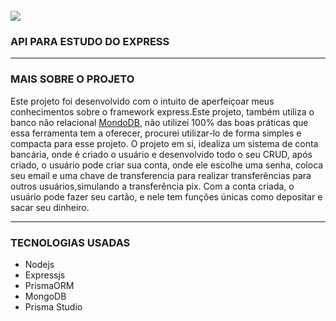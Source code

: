<div style="display: inline_block"> </br>
    <img aling="center" src="https://miro.medium.com/v2/resize:fit:720/format:webp/1*eGD0FT0if0bq8RUcU5d3zw.png"/>
</div>

### API PARA ESTUDO DO EXPRESS
----

### MAIS SOBRE O PROJETO 

Este projeto foi desenvolvido com o intuito de aperfeiçoar meus conhecimentos sobre o framework express.Este projeto, também utiliza o banco não relacional <a href="https://www.mongodb.com/docs/">MondoDB</a>, não utilizei 100% das boas práticas que essa ferramenta tem a oferecer, procurei utilizar-lo de forma simples e compacta para esse projeto. O projeto em si, idealiza um sistema de conta bancária, onde é criado o usuário e desenvolvido todo o seu CRUD, após criado, o usuário pode criar sua conta, onde ele escolhe uma senha, coloca seu email e uma chave de transferencia para realizar transferências para outros usuários,simulando a transferência pix. Com a conta criada, o usuário pode fazer seu cartão, e nele tem funções únicas como depositar e sacar seu dinheiro.

---
### TECNOLOGIAS USADAS

- Nodejs
- Expressjs
- PrismaORM
- MongoDB
- Prisma Studio
